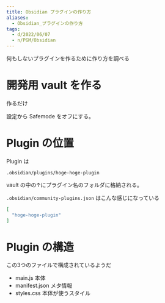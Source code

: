 ```yaml
---
title: Obsidian プラグインの作り方
aliases:
  - Obsidian_プラグインの作り方
tags:
  - d/2022/06/07
  - n/PGM/Obsidian
---
```


何もしないプラグインを作るために作り方を調べる

開発用 vault を作る
================================================================================
作るだけ

設定から Safemode をオフにする。

Plugin の位置
================================================================================
Plugin は


```
.obsidian/plugins/hoge-hoge-plugin
```

vault の中の↑にプラグイン名のフォルダに格納される。

`.obsidian/community-plugins.json` はこんな感じになっている

```json
[
  "hoge-hoge-plugin"
]
```


Plugin の構造
================================================================================

この3つのファイルで構成されているようだ

- main.js   本体
- manifest.json   メタ情報
- styles.css  本体が使うスタイル


